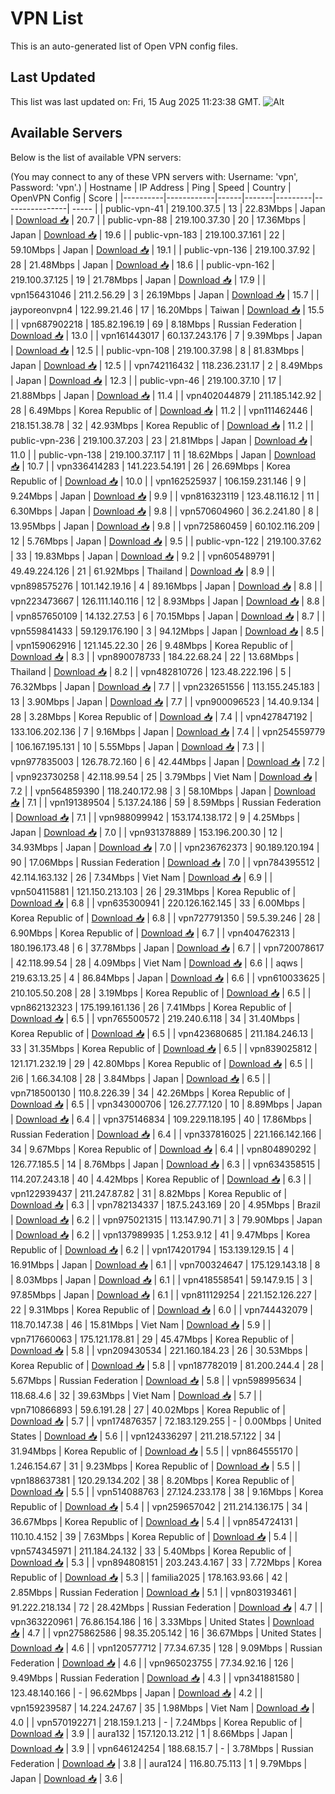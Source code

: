 # VPN List

This is an auto-generated list of Open VPN config files.

## Last Updated

This list was last updated on: Fri, 15 Aug 2025 11:23:38 GMT.
![Alt](https://repobeats.axiom.co/api/embed/186b98318ef1479477931607c1ad7d823f12451f.svg "Repobeats analytics image")

## Available Servers

Below is the list of available VPN servers:

(You may connect to any of these VPN servers with: Username: 'vpn', Password: 'vpn'.)
| Hostname | IP Address | Ping | Speed | Country | OpenVPN Config | Score |
|----------|------------|------|-------|---------|----------------| ----- |
| public-vpn-41 | 219.100.37.5 | 13 | 22.83Mbps | Japan | [Download 📥](./configs/server_0_JP.ovpn) | 20.7 |
| public-vpn-88 | 219.100.37.30 | 20 | 17.36Mbps | Japan | [Download 📥](./configs/server_1_JP.ovpn) | 19.6 |
| public-vpn-183 | 219.100.37.161 | 22 | 59.10Mbps | Japan | [Download 📥](./configs/server_2_JP.ovpn) | 19.1 |
| public-vpn-136 | 219.100.37.92 | 28 | 21.48Mbps | Japan | [Download 📥](./configs/server_3_JP.ovpn) | 18.6 |
| public-vpn-162 | 219.100.37.125 | 19 | 21.78Mbps | Japan | [Download 📥](./configs/server_4_JP.ovpn) | 17.9 |
| vpn156431046 | 211.2.56.29 | 3 | 26.19Mbps | Japan | [Download 📥](./configs/server_5_JP.ovpn) | 15.7 |
| jayporeonvpn4 | 122.99.21.46 | 17 | 16.20Mbps | Taiwan | [Download 📥](./configs/server_6_TW.ovpn) | 15.5 |
| vpn687902218 | 185.82.196.19 | 69 | 8.18Mbps | Russian Federation | [Download 📥](./configs/server_7_RU.ovpn) | 13.0 |
| vpn161443017 | 60.137.243.176 | 7 | 9.39Mbps | Japan | [Download 📥](./configs/server_8_JP.ovpn) | 12.5 |
| public-vpn-108 | 219.100.37.98 | 8 | 81.83Mbps | Japan | [Download 📥](./configs/server_9_JP.ovpn) | 12.5 |
| vpn742116432 | 118.236.231.17 | 2 | 8.49Mbps | Japan | [Download 📥](./configs/server_10_JP.ovpn) | 12.3 |
| public-vpn-46 | 219.100.37.10 | 17 | 21.88Mbps | Japan | [Download 📥](./configs/server_11_JP.ovpn) | 11.4 |
| vpn402044879 | 211.185.142.92 | 28 | 6.49Mbps | Korea Republic of | [Download 📥](./configs/server_12_KR.ovpn) | 11.2 |
| vpn111462446 | 218.151.38.78 | 32 | 42.93Mbps | Korea Republic of | [Download 📥](./configs/server_13_KR.ovpn) | 11.2 |
| public-vpn-236 | 219.100.37.203 | 23 | 21.81Mbps | Japan | [Download 📥](./configs/server_14_JP.ovpn) | 11.0 |
| public-vpn-138 | 219.100.37.117 | 11 | 18.62Mbps | Japan | [Download 📥](./configs/server_15_JP.ovpn) | 10.7 |
| vpn336414283 | 141.223.54.191 | 26 | 26.69Mbps | Korea Republic of | [Download 📥](./configs/server_16_KR.ovpn) | 10.0 |
| vpn162525937 | 106.159.231.146 | 9 | 9.24Mbps | Japan | [Download 📥](./configs/server_17_JP.ovpn) | 9.9 |
| vpn816323119 | 123.48.116.12 | 11 | 6.30Mbps | Japan | [Download 📥](./configs/server_18_JP.ovpn) | 9.8 |
| vpn570604960 | 36.2.241.80 | 8 | 13.95Mbps | Japan | [Download 📥](./configs/server_19_JP.ovpn) | 9.8 |
| vpn725860459 | 60.102.116.209 | 12 | 5.76Mbps | Japan | [Download 📥](./configs/server_20_JP.ovpn) | 9.5 |
| public-vpn-122 | 219.100.37.62 | 33 | 19.83Mbps | Japan | [Download 📥](./configs/server_21_JP.ovpn) | 9.2 |
| vpn605489791 | 49.49.224.126 | 21 | 61.92Mbps | Thailand | [Download 📥](./configs/server_22_TH.ovpn) | 8.9 |
| vpn898575276 | 101.142.19.16 | 4 | 89.16Mbps | Japan | [Download 📥](./configs/server_23_JP.ovpn) | 8.8 |
| vpn223473667 | 126.111.140.116 | 12 | 8.93Mbps | Japan | [Download 📥](./configs/server_24_JP.ovpn) | 8.8 |
| vpn857650109 | 14.132.27.53 | 6 | 70.15Mbps | Japan | [Download 📥](./configs/server_25_JP.ovpn) | 8.7 |
| vpn559841433 | 59.129.176.190 | 3 | 94.12Mbps | Japan | [Download 📥](./configs/server_26_JP.ovpn) | 8.5 |
| vpn159062916 | 121.145.22.30 | 26 | 9.48Mbps | Korea Republic of | [Download 📥](./configs/server_27_KR.ovpn) | 8.3 |
| vpn890078733 | 184.22.68.24 | 22 | 13.68Mbps | Thailand | [Download 📥](./configs/server_28_TH.ovpn) | 8.2 |
| vpn482810726 | 123.48.222.196 | 5 | 76.32Mbps | Japan | [Download 📥](./configs/server_29_JP.ovpn) | 7.7 |
| vpn232651556 | 113.155.245.183 | 13 | 3.90Mbps | Japan | [Download 📥](./configs/server_30_JP.ovpn) | 7.7 |
| vpn900096523 | 14.40.9.134 | 28 | 3.28Mbps | Korea Republic of | [Download 📥](./configs/server_31_KR.ovpn) | 7.4 |
| vpn427847192 | 133.106.202.136 | 7 | 9.16Mbps | Japan | [Download 📥](./configs/server_32_JP.ovpn) | 7.4 |
| vpn254559779 | 106.167.195.131 | 10 | 5.55Mbps | Japan | [Download 📥](./configs/server_33_JP.ovpn) | 7.3 |
| vpn977835003 | 126.78.72.160 | 6 | 42.44Mbps | Japan | [Download 📥](./configs/server_34_JP.ovpn) | 7.2 |
| vpn923730258 | 42.118.99.54 | 25 | 3.79Mbps | Viet Nam | [Download 📥](./configs/server_35_VN.ovpn) | 7.2 |
| vpn564859390 | 118.240.172.98 | 3 | 58.10Mbps | Japan | [Download 📥](./configs/server_36_JP.ovpn) | 7.1 |
| vpn191389504 | 5.137.24.186 | 59 | 8.59Mbps | Russian Federation | [Download 📥](./configs/server_37_RU.ovpn) | 7.1 |
| vpn988099942 | 153.174.138.172 | 9 | 4.25Mbps | Japan | [Download 📥](./configs/server_38_JP.ovpn) | 7.0 |
| vpn931378889 | 153.196.200.30 | 12 | 34.93Mbps | Japan | [Download 📥](./configs/server_39_JP.ovpn) | 7.0 |
| vpn236762373 | 90.189.120.194 | 90 | 17.06Mbps | Russian Federation | [Download 📥](./configs/server_40_RU.ovpn) | 7.0 |
| vpn784395512 | 42.114.163.132 | 26 | 7.34Mbps | Viet Nam | [Download 📥](./configs/server_41_VN.ovpn) | 6.9 |
| vpn504115881 | 121.150.213.103 | 26 | 29.31Mbps | Korea Republic of | [Download 📥](./configs/server_42_KR.ovpn) | 6.8 |
| vpn635300941 | 220.126.162.145 | 33 | 6.00Mbps | Korea Republic of | [Download 📥](./configs/server_43_KR.ovpn) | 6.8 |
| vpn727791350 | 59.5.39.246 | 28 | 6.90Mbps | Korea Republic of | [Download 📥](./configs/server_44_KR.ovpn) | 6.7 |
| vpn404762313 | 180.196.173.48 | 6 | 37.78Mbps | Japan | [Download 📥](./configs/server_45_JP.ovpn) | 6.7 |
| vpn720078617 | 42.118.99.54 | 28 | 4.09Mbps | Viet Nam | [Download 📥](./configs/server_46_VN.ovpn) | 6.6 |
| aqws | 219.63.13.25 | 4 | 86.84Mbps | Japan | [Download 📥](./configs/server_47_JP.ovpn) | 6.6 |
| vpn610033625 | 210.105.50.208 | 28 | 3.19Mbps | Korea Republic of | [Download 📥](./configs/server_48_KR.ovpn) | 6.5 |
| vpn862132323 | 175.199.161.136 | 26 | 7.41Mbps | Korea Republic of | [Download 📥](./configs/server_49_KR.ovpn) | 6.5 |
| vpn765500572 | 219.240.6.118 | 34 | 31.40Mbps | Korea Republic of | [Download 📥](./configs/server_50_KR.ovpn) | 6.5 |
| vpn423680685 | 211.184.246.13 | 33 | 31.35Mbps | Korea Republic of | [Download 📥](./configs/server_51_KR.ovpn) | 6.5 |
| vpn839025812 | 121.171.232.19 | 29 | 42.80Mbps | Korea Republic of | [Download 📥](./configs/server_52_KR.ovpn) | 6.5 |
| 2i6 | 1.66.34.108 | 28 | 3.84Mbps | Japan | [Download 📥](./configs/server_53_JP.ovpn) | 6.5 |
| vpn718500130 | 110.8.226.39 | 34 | 42.26Mbps | Korea Republic of | [Download 📥](./configs/server_54_KR.ovpn) | 6.5 |
| vpn343000706 | 126.27.77.120 | 10 | 8.89Mbps | Japan | [Download 📥](./configs/server_55_JP.ovpn) | 6.4 |
| vpn375146834 | 109.229.118.195 | 40 | 17.86Mbps | Russian Federation | [Download 📥](./configs/server_56_RU.ovpn) | 6.4 |
| vpn337816025 | 221.166.142.166 | 34 | 9.67Mbps | Korea Republic of | [Download 📥](./configs/server_57_KR.ovpn) | 6.4 |
| vpn804890292 | 126.77.185.5 | 14 | 8.76Mbps | Japan | [Download 📥](./configs/server_58_JP.ovpn) | 6.3 |
| vpn634358515 | 114.207.243.18 | 40 | 4.42Mbps | Korea Republic of | [Download 📥](./configs/server_59_KR.ovpn) | 6.3 |
| vpn122939437 | 211.247.87.82 | 31 | 8.82Mbps | Korea Republic of | [Download 📥](./configs/server_60_KR.ovpn) | 6.3 |
| vpn782134337 | 187.5.243.169 | 20 | 4.95Mbps | Brazil | [Download 📥](./configs/server_61_BR.ovpn) | 6.2 |
| vpn975021315 | 113.147.90.71 | 3 | 79.90Mbps | Japan | [Download 📥](./configs/server_62_JP.ovpn) | 6.2 |
| vpn137989935 | 1.253.9.12 | 41 | 9.47Mbps | Korea Republic of | [Download 📥](./configs/server_63_KR.ovpn) | 6.2 |
| vpn174201794 | 153.139.129.15 | 4 | 16.91Mbps | Japan | [Download 📥](./configs/server_64_JP.ovpn) | 6.1 |
| vpn700324647 | 175.129.143.18 | 8 | 8.03Mbps | Japan | [Download 📥](./configs/server_65_JP.ovpn) | 6.1 |
| vpn418558541 | 59.147.9.15 | 3 | 97.85Mbps | Japan | [Download 📥](./configs/server_66_JP.ovpn) | 6.1 |
| vpn811129254 | 221.152.126.227 | 22 | 9.31Mbps | Korea Republic of | [Download 📥](./configs/server_67_KR.ovpn) | 6.0 |
| vpn744432079 | 118.70.147.38 | 46 | 15.81Mbps | Viet Nam | [Download 📥](./configs/server_68_VN.ovpn) | 5.9 |
| vpn717660063 | 175.121.178.81 | 29 | 45.47Mbps | Korea Republic of | [Download 📥](./configs/server_69_KR.ovpn) | 5.8 |
| vpn209430534 | 221.160.184.23 | 26 | 30.53Mbps | Korea Republic of | [Download 📥](./configs/server_70_KR.ovpn) | 5.8 |
| vpn187782019 | 81.200.244.4 | 28 | 5.67Mbps | Russian Federation | [Download 📥](./configs/server_71_RU.ovpn) | 5.8 |
| vpn598995634 | 118.68.4.6 | 32 | 39.63Mbps | Viet Nam | [Download 📥](./configs/server_72_VN.ovpn) | 5.7 |
| vpn710866893 | 59.6.191.28 | 27 | 40.02Mbps | Korea Republic of | [Download 📥](./configs/server_73_KR.ovpn) | 5.7 |
| vpn174876357 | 72.183.129.255 | - | 0.00Mbps | United States | [Download 📥](./configs/server_74_US.ovpn) | 5.6 |
| vpn124336297 | 211.218.57.122 | 34 | 31.94Mbps | Korea Republic of | [Download 📥](./configs/server_75_KR.ovpn) | 5.5 |
| vpn864555170 | 1.246.154.67 | 31 | 9.23Mbps | Korea Republic of | [Download 📥](./configs/server_76_KR.ovpn) | 5.5 |
| vpn188637381 | 120.29.134.202 | 38 | 8.20Mbps | Korea Republic of | [Download 📥](./configs/server_77_KR.ovpn) | 5.5 |
| vpn514088763 | 27.124.233.178 | 38 | 9.16Mbps | Korea Republic of | [Download 📥](./configs/server_78_KR.ovpn) | 5.4 |
| vpn259657042 | 211.214.136.175 | 34 | 36.67Mbps | Korea Republic of | [Download 📥](./configs/server_79_KR.ovpn) | 5.4 |
| vpn854724131 | 110.10.4.152 | 39 | 7.63Mbps | Korea Republic of | [Download 📥](./configs/server_80_KR.ovpn) | 5.4 |
| vpn574345971 | 211.184.24.132 | 33 | 5.40Mbps | Korea Republic of | [Download 📥](./configs/server_81_KR.ovpn) | 5.3 |
| vpn894808151 | 203.243.4.167 | 33 | 7.72Mbps | Korea Republic of | [Download 📥](./configs/server_82_KR.ovpn) | 5.3 |
| familia2025 | 178.163.93.66 | 42 | 2.85Mbps | Russian Federation | [Download 📥](./configs/server_83_RU.ovpn) | 5.1 |
| vpn803193461 | 91.222.218.134 | 72 | 28.42Mbps | Russian Federation | [Download 📥](./configs/server_84_RU.ovpn) | 4.7 |
| vpn363220961 | 76.86.154.186 | 16 | 3.33Mbps | United States | [Download 📥](./configs/server_85_US.ovpn) | 4.7 |
| vpn275862586 | 98.35.205.142 | 16 | 36.67Mbps | United States | [Download 📥](./configs/server_86_US.ovpn) | 4.6 |
| vpn120577712 | 77.34.67.35 | 128 | 9.09Mbps | Russian Federation | [Download 📥](./configs/server_87_RU.ovpn) | 4.6 |
| vpn965023755 | 77.34.92.16 | 126 | 9.49Mbps | Russian Federation | [Download 📥](./configs/server_88_RU.ovpn) | 4.3 |
| vpn341881580 | 123.48.140.166 | - | 96.62Mbps | Japan | [Download 📥](./configs/server_89_JP.ovpn) | 4.2 |
| vpn159239587 | 14.224.247.67 | 35 | 1.98Mbps | Viet Nam | [Download 📥](./configs/server_90_VN.ovpn) | 4.0 |
| vpn570192271 | 218.159.1.213 | - | 7.24Mbps | Korea Republic of | [Download 📥](./configs/server_91_KR.ovpn) | 3.9 |
| aura132 | 157.120.13.212 | 1 | 8.66Mbps | Japan | [Download 📥](./configs/server_92_JP.ovpn) | 3.9 |
| vpn646124254 | 188.68.15.7 | - | 3.78Mbps | Russian Federation | [Download 📥](./configs/server_93_RU.ovpn) | 3.8 |
| aura124 | 116.80.75.113 | 1 | 9.79Mbps | Japan | [Download 📥](./configs/server_94_JP.ovpn) | 3.6 |
